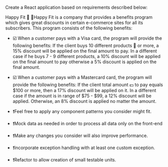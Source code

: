 Create a React application based on requirements described below: 

Happy Fit 🙂
📃Happy Fit is a company that provides a benefits program which gives great discounts in certain e-commerce sites for all its subscribers. This program consists of the following benefits:

- ☑️ When a customer pays with a Visa card, the program will provide the following benefits: If the client buys 10 different products 🛒 or more, a 15% discount will be applied on the final amount to pay. In a different case if he buys 7 - 9 different products, a 10% discount will be applied on the final amount to pay otherwise a 5% discount is applied on the final amount.
- ☑️ When a customer pays with a Mastercard card, the program will provide the following benefits: If the client total amount 💵 to pay equals $100 or more, then a 17% discount will be applied on it. In a different case if the amount is in range of $75 - $99, a 12% discount will be applied. Otherwise, an 8% discount is applied no matter the amount.

- ❗Feel free to apply any component patterns you consider might fit.
- ❗Mock data as needed in order to process all data only on the front-end
- ❗Make any changes you consider will also improve performance.
- ❗Incorporate exception handling with at least one custom exception.
- ❗Refactor to allow creation of small testable units.
